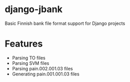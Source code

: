 # django-jbank

Basic Finnish bank file format support for Django projects

Features
========

* Parsing TO files
* Parsing SVM files
* Parsing pain.002.001.03 files
* Generating pain.001.001.03 files
